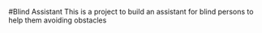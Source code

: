 #Blind Assistant
This is a project to build an assistant for blind persons to help them avoiding obstacles
